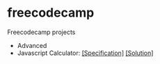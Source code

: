 # freecodecamp
Freecodecamp projects

* Advanced
 * Javascript Calculator: [[Specification]](https://www.freecodecamp.com/challenges/build-a-javascript-calculator)  [[Solution]](https://airtonbjunior.github.io/freecodecamp/projects/frontEnd/advanced/javascriptCalculator/)
